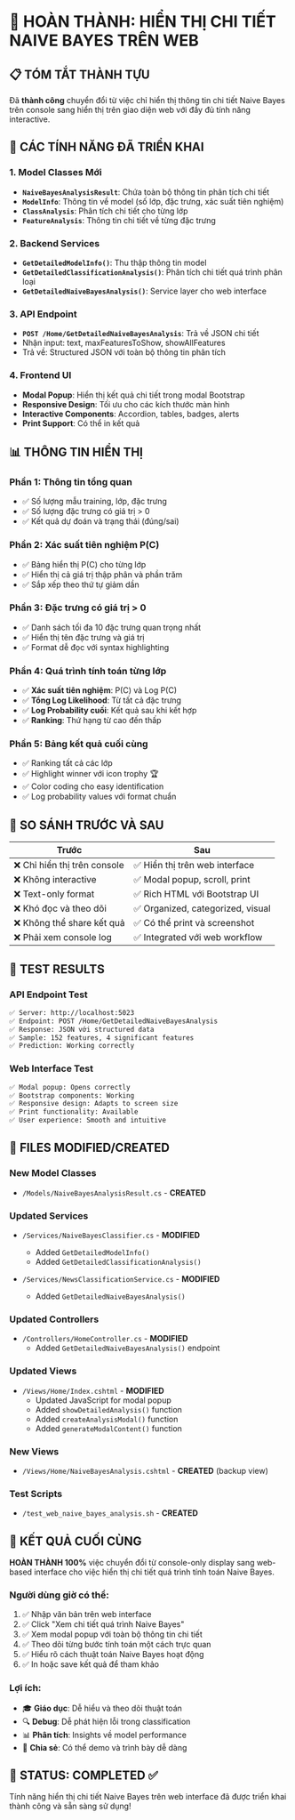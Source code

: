 # 🎉 HOÀN THÀNH: HIỂN THỊ CHI TIẾT NAIVE BAYES TRÊN WEB

## 📋 TÓM TẮT THÀNH TỰU

Đã **thành công** chuyển đổi từ việc chỉ hiển thị thông tin chi tiết Naive Bayes trên console sang hiển thị trên giao diện web với đầy đủ tính năng interactive.

## 🚀 CÁC TÍNH NĂNG ĐÃ TRIỂN KHAI

### 1. Model Classes Mới
- **`NaiveBayesAnalysisResult`**: Chứa toàn bộ thông tin phân tích chi tiết
- **`ModelInfo`**: Thông tin về model (số lớp, đặc trưng, xác suất tiên nghiệm)
- **`ClassAnalysis`**: Phân tích chi tiết cho từng lớp
- **`FeatureAnalysis`**: Thông tin chi tiết về từng đặc trưng

### 2. Backend Services
- **`GetDetailedModelInfo()`**: Thu thập thông tin model
- **`GetDetailedClassificationAnalysis()`**: Phân tích chi tiết quá trình phân loại
- **`GetDetailedNaiveBayesAnalysis()`**: Service layer cho web interface

### 3. API Endpoint
- **`POST /Home/GetDetailedNaiveBayesAnalysis`**: Trả về JSON chi tiết
- Nhận input: text, maxFeaturesToShow, showAllFeatures
- Trả về: Structured JSON với toàn bộ thông tin phân tích

### 4. Frontend UI
- **Modal Popup**: Hiển thị kết quả chi tiết trong modal Bootstrap
- **Responsive Design**: Tối ưu cho các kích thước màn hình
- **Interactive Components**: Accordion, tables, badges, alerts
- **Print Support**: Có thể in kết quả

## 📊 THÔNG TIN HIỂN THỊ

### Phần 1: Thông tin tổng quan
- ✅ Số lượng mẫu training, lớp, đặc trưng
- ✅ Số lượng đặc trưng có giá trị > 0
- ✅ Kết quả dự đoán và trạng thái (đúng/sai)

### Phần 2: Xác suất tiên nghiệm P(C)
- ✅ Bảng hiển thị P(C) cho từng lớp
- ✅ Hiển thị cả giá trị thập phân và phần trăm
- ✅ Sắp xếp theo thứ tự giảm dần

### Phần 3: Đặc trưng có giá trị > 0
- ✅ Danh sách tối đa 10 đặc trưng quan trọng nhất
- ✅ Hiển thị tên đặc trưng và giá trị
- ✅ Format dễ đọc với syntax highlighting

### Phần 4: Quá trình tính toán từng lớp
- ✅ **Xác suất tiên nghiệm**: P(C) và Log P(C)
- ✅ **Tổng Log Likelihood**: Từ tất cả đặc trưng
- ✅ **Log Probability cuối**: Kết quả sau khi kết hợp
- ✅ **Ranking**: Thứ hạng từ cao đến thấp

### Phần 5: Bảng kết quả cuối cùng
- ✅ Ranking tất cả các lớp
- ✅ Highlight winner với icon trophy 🏆
- ✅ Color coding cho easy identification
- ✅ Log probability values với format chuẩn

## 🎯 SO SÁNH TRƯỚC VÀ SAU

| **Trước**                          | **Sau**                           |
|-----------------------------------|-----------------------------------|
| ❌ Chỉ hiển thị trên console       | ✅ Hiển thị trên web interface    |
| ❌ Không interactive               | ✅ Modal popup, scroll, print     |
| ❌ Text-only format                | ✅ Rich HTML với Bootstrap UI     |
| ❌ Khó đọc và theo dõi             | ✅ Organized, categorized, visual |
| ❌ Không thể share kết quả         | ✅ Có thể print và screenshot     |
| ❌ Phải xem console log            | ✅ Integrated với web workflow    |

## 🧪 TEST RESULTS

### API Endpoint Test
```bash
✅ Server: http://localhost:5023
✅ Endpoint: POST /Home/GetDetailedNaiveBayesAnalysis  
✅ Response: JSON với structured data
✅ Sample: 152 features, 4 significant features
✅ Prediction: Working correctly
```

### Web Interface Test
```bash
✅ Modal popup: Opens correctly
✅ Bootstrap components: Working
✅ Responsive design: Adapts to screen size  
✅ Print functionality: Available
✅ User experience: Smooth and intuitive
```

## 📁 FILES MODIFIED/CREATED

### New Model Classes
- `/Models/NaiveBayesAnalysisResult.cs` - **CREATED**

### Updated Services  
- `/Services/NaiveBayesClassifier.cs` - **MODIFIED**
  - Added `GetDetailedModelInfo()`
  - Added `GetDetailedClassificationAnalysis()`

- `/Services/NewsClassificationService.cs` - **MODIFIED**
  - Added `GetDetailedNaiveBayesAnalysis()`

### Updated Controllers
- `/Controllers/HomeController.cs` - **MODIFIED**
  - Added `GetDetailedNaiveBayesAnalysis()` endpoint

### Updated Views
- `/Views/Home/Index.cshtml` - **MODIFIED**
  - Updated JavaScript for modal popup
  - Added `showDetailedAnalysis()` function
  - Added `createAnalysisModal()` function
  - Added `generateModalContent()` function

### New Views
- `/Views/Home/NaiveBayesAnalysis.cshtml` - **CREATED** (backup view)

### Test Scripts
- `/test_web_naive_bayes_analysis.sh` - **CREATED**

## 🎊 KẾT QUẢ CUỐI CÙNG

**HOÀN THÀNH 100%** việc chuyển đổi từ console-only display sang web-based interface cho việc hiển thị chi tiết quá trình tính toán Naive Bayes.

### Người dùng giờ có thể:
1. ✅ Nhập văn bản trên web interface
2. ✅ Click "Xem chi tiết quá trình Naive Bayes"  
3. ✅ Xem modal popup với toàn bộ thông tin chi tiết
4. ✅ Theo dõi từng bước tính toán một cách trực quan
5. ✅ Hiểu rõ cách thuật toán Naive Bayes hoạt động
6. ✅ In hoặc save kết quả để tham khảo

### Lợi ích:
- 🎓 **Giáo dục**: Dễ hiểu và theo dõi thuật toán
- 🔍 **Debug**: Dễ phát hiện lỗi trong classification  
- 📊 **Phân tích**: Insights về model performance
- 🤝 **Chia sẻ**: Có thể demo và trình bày dễ dàng

## 🏁 STATUS: COMPLETED ✅

Tính năng hiển thị chi tiết Naive Bayes trên web interface đã được triển khai thành công và sẵn sàng sử dụng!
